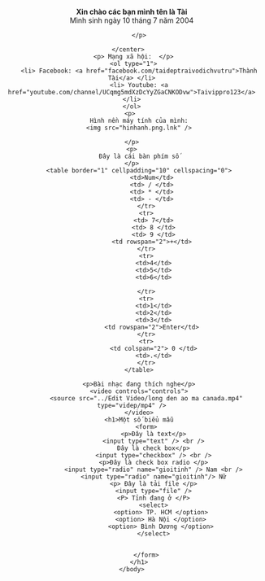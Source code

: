 <html>
    <head>
        <title>Tài đẹp trai</title>
    </head>
    <body> <center>
        <p> <b> Xin chào các bạn mình tên là Tài </b> </br>
            Mình sinh ngày 10 tháng 7 năm 2004
            
        </p>

     </center>   
     <p> Mạng xã hội:  </p>
     <ol type="1">
        <li> Facebook: <a href="facebook.com/taideptraivodichvutru">Thành Tài</a> </li>
        <li> Youtube: <a href="youtube.com/channel/UCqmg5mdXzDcYyZGaCNKODvw">Taivippro123</a></li>
    </ol>
    <p> 
        Hình nền máy tính của mình:
        <img src="hinhanh.png.lnk" />

    </p>
    <p>
        Đây là cái bàn phím số
    </p>
        <table border="1" cellpadding="10" cellspacing="0">
                <td>Num</td> 
                <td> / </td> 
                <td> * </td> 
                <td> - </td> 
            </tr>
            <tr>
                <td> 7</td>
                <td> 8 </td>
                <td> 9 </td>
                <td rowspan="2">+</td> 
            </tr>
            <tr>
                <td>4</td>
                <td>5</td>
                <td>6</td>
                
            </tr>
            <tr>
                <td>1</td>
                <td>2</td>
                <td>3</td>
                <td rowspan="2">Enter</td> 
            </tr>
            <tr>
                <td colspan="2"> 0 </td>
                <td>.</td>
            </tr>
        </table>
   
        <p>Bài nhạc đang thích nghe</p>
        <video controls="controls">
            <source src="../Edit Video/long den ao ma canada.mp4" type="videp/mp4" />
        </video>
        <h1>Một số biểu mẫu
            <form>
                <p>Đây là text</p>
                <input type="text" /> <br />
                Đây là check box</p>
                <input type="checkbox" /> <br />
                <p>Đây là check box radio </p>
                <input type="radio" name="gioitinh" /> Nam <br />
                <input type="radio" name="gioitinh"/> Nữ
                <p> Đây là tải file </p>
                <input type="file" />
                <P> Tỉnh đang ở </P>
                <select>
                    <option> TP. HCM </option>
                    <option> Hà Nội </option>
                    <option> Bình Dương </option>
                </select>
               
                
            </form>
        </h1>
    </body>
</html>
